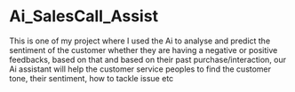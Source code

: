 # Ai_SalesCall_Assist
This is one of my project where I used the Ai to analyse and predict the sentiment of the customer whether they are having a negative or positive feedbacks, based on that and based on their past purchase/interaction, our Ai assistant will help the customer service peoples to find the customer tone, their sentiment, how to tackle issue etc
